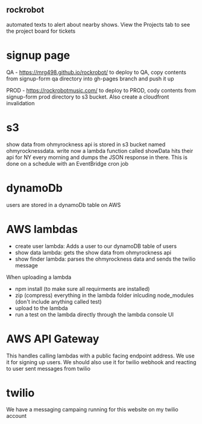 ## rockrobot
automated texts to alert about nearby shows. View the Projects tab to see the project board for tickets

# signup page
QA - https://mrg498.github.io/rockrobot/
to deploy to QA, copy contents from signup-form qa directory into gh-pages branch and push it up

PROD - https://rockrobotmusic.com/
to deploy to PROD, cody contents from signup-form prod directory to s3 bucket. Also create a cloudfront invalidation

# s3
show data from ohmyrockness api is stored in s3 bucket named ohmyrocknessdata. write now a lambda function called showData hits their api for NY every morning and dumps the JSON response in there. This is done on a schedule with an EventBridge cron job

# dynamoDb
users are stored in a dynamoDb table on AWS

# AWS lambdas
- create user lambda: Adds a user to our dynamoDB table of users
- show data lambda: gets the show data from ohmyrockness api
- show finder lambda: parses the ohmyrockness data and sends the twilio message

When uploading a lambda
- npm install (to make sure all requirments are installed)
- zip (compress) everything in the lambda folder inlcuding node_modules (don't include anything called test)
- upload to the lambda
- run a test on the lambda directly through the lambda console UI

# AWS API Gateway
This handles calling lambdas with a public facing endpoint address. We use it for signing up users. We should also use it for twilio webhook and reacting to user sent messages from twilio

# twilio
We have a messaging campaing running for this website on my twilio account


